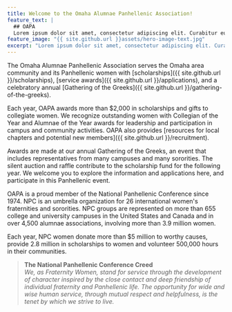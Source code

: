 ```yaml
---
title: Welcome to the Omaha Alumnae Panhellenic Association!
feature_text: |
  ## OAPA
  Lorem ipsum dolor sit amet, consectetur adipiscing elit. Curabitur eu libero ipsum.
feature_image: "{{ site.github.url }}assets/hero-image-text.jpg"
excerpt: "Lorem ipsum dolor sit amet, consectetur adipiscing elit. Curabitur eu libero ipsum. Cras finibus mauris ornare laoreet scelerisque. Ut eleifend ligula augue, sed vestibulum libero blandit a. "
---
```



The Omaha Alumnae Panhellenic Association serves the Omaha area community and its Panhellenic women with [scholarships]({{ site.github.url }}/scholarships), [service awards]({{ site.github.url }}/applications), and a celebratory annual [Gathering of the Greeks]({{ site.github.url }}/gathering-of-the-greeks).

Each year, OAPA awards more than $2,000 in scholarships and gifts to collegiate women. We recognize outstanding women with Collegian of the Year and Alumnae of the Year awards for leadership and participation in campus and community activities. OAPA also provides [resources for local chapters and potential new members]({{ site.github.url }}/recruitment).

Awards are made at our annual Gathering of the Greeks, an event that includes representatives from many campuses and many sororities. The silent auction and raffle contribute to the scholarship fund for the following year. We welcome you to explore the information and applications here, and participate in this Panhellenic event.

OAPA is a proud member of the National Panhellenic Conference since 1974. NPC is an umbrella organization for 26 international women&#39;s fraternities and sororities. NPC groups are represented on more than 655 college and university campuses in the United States and Canada and in over 4,500 alumnae associations, involving more than 3.9 million women.

Each year, NPC women donate more than $5 million to worthy causes, provide 2.8 million in scholarships to women and volunteer 500,000 hours in their communities.

> **The National Panhellenic Conference Creed**  
*We, as Fraternity Women, stand for service through the development of character inspired by the close contact and deep friendship of individual fraternity and Panhellenic life. The opportunity for wide and wise human service, through mutual respect and helpfulness, is the tenet by which we strive to live.*
